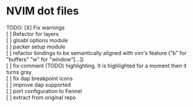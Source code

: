# NVIM dot files

TODO:
[X] Fix warnings  
[ ] Refactor for layers  
[ ] gloabl options module  
[ ] packer setup module  
[ ] refactor bindings to be semantically aligned with vim's feature ("b" for "buffers" "w" for "window"[...])  
[ ] fix comment (TODO) highlighting. It is highlighted for a moment then it turns gray  
[ ] fix dap breakpoint icons  
[ ] improve dap supported  
[ ] port configuration to Fennel  
[ ] extract from original repo  
